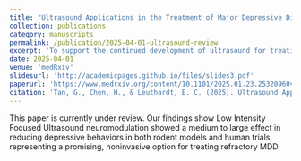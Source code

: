 ```yaml
---
title: "Ultrasound Applications in the Treatment of Major Depressive Disorder (MDD): A Systematic Review of Techniques and Efficacy"
collection: publications
category: manuscripts
permalink: /publication/2025-04-01-ultrasound-review
excerpt: 'To support the continued development of ultrasound for treating MDD, we conducted a systematic review following Preferred Reporting Items for Systematic Review and Meta-Analyses (PRISMA) guidelines'
date: 2025-04-01
venue: 'medRxiv'
slidesurl: 'http://academicpages.github.io/files/slides3.pdf'
paperurl: 'https://www.medrxiv.org/content/10.1101/2025.01.23.25320960v1'
citation: 'Tan, G., Chen, H., & Leuthardt, E. C. (2025). Ultrasound Applications in the Treatment of Major Depressive Disorder (MDD): A Systematic Review of Techniques and Efficacy. Cold Spring Harbor Laboratory. https://doi.org/10.1101/2025.01.23.25320960'
---
```


This paper is currently under review. Our findings show Low Intensity Focused Ultrasound neuromodulation showed a medium to large effect in reducing depressive behaviors in both rodent models and human trials, representing a promising, noninvasive option for treating refractory MDD.
